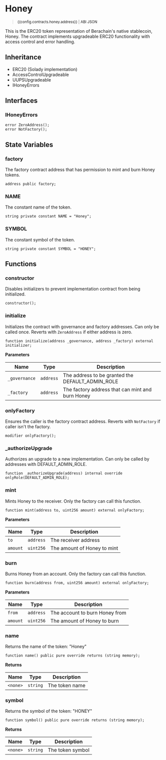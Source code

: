<script setup>
  import config from '@berachain/config/constants.json';
</script>

# Honey

> <small><a target="_blank" :href="config.testnet.dapps.beratrail.url + 'address/' + config.contracts.honey.address">{{config.contracts.honey.address}}</a><span v-if="config.contracts.honey.abi">&nbsp;|&nbsp;<a target="_blank" :href="config.contracts.honey.abi">ABI JSON</a></span></small>

This is the ERC20 token representation of Berachain's native stablecoin, Honey. The contract implements upgradeable ERC20 functionality with access control and error handling.

## Inheritance

- ERC20 (Solady implementation)
- AccessControlUpgradeable
- UUPSUpgradeable
- IHoneyErrors

## Interfaces

### IHoneyErrors

```solidity
error ZeroAddress();
error NotFactory();
```

## State Variables

### factory

The factory contract address that has permission to mint and burn Honey tokens.

```solidity
address public factory;
```

### NAME

The constant name of the token.

```solidity
string private constant NAME = "Honey";
```

### SYMBOL

The constant symbol of the token.

```solidity
string private constant SYMBOL = "HONEY";
```

## Functions

### constructor

Disables initializers to prevent implementation contract from being initialized.

```solidity
constructor();
```

### initialize

Initializes the contract with governance and factory addresses. Can only be called once.
Reverts with `ZeroAddress` if either address is zero.

```solidity
function initialize(address _governance, address _factory) external initializer;
```

**Parameters**

| Name         | Type      | Description                                           |
| ------------ | --------- | ----------------------------------------------------- |
| `_governance` | `address` | The address to be granted the DEFAULT_ADMIN_ROLE      |
| `_factory`    | `address` | The factory address that can mint and burn Honey      |

### onlyFactory

Ensures the caller is the factory contract address.
Reverts with `NotFactory` if caller isn't the factory.

```solidity
modifier onlyFactory();
```

### _authorizeUpgrade

Authorizes an upgrade to a new implementation. Can only be called by addresses with DEFAULT_ADMIN_ROLE.

```solidity
function _authorizeUpgrade(address) internal override onlyRole(DEFAULT_ADMIN_ROLE);
```

### mint

Mints Honey to the receiver. Only the factory can call this function.

```solidity
function mint(address to, uint256 amount) external onlyFactory;
```

**Parameters**

| Name     | Type      | Description                  |
| -------- | --------- | ---------------------------- |
| `to`     | `address` | The receiver address         |
| `amount` | `uint256` | The amount of Honey to mint  |

### burn

Burns Honey from an account. Only the factory can call this function.

```solidity
function burn(address from, uint256 amount) external onlyFactory;
```

**Parameters**

| Name     | Type      | Description                     |
| -------- | --------- | ------------------------------- |
| `from`   | `address` | The account to burn Honey from  |
| `amount` | `uint256` | The amount of Honey to burn     |

### name

Returns the name of the token: "Honey"

```solidity
function name() public pure override returns (string memory);
```

**Returns**

| Name     | Type     | Description        |
| -------- | -------- | ------------------ |
| `<none>` | `string` | The token name     |

### symbol

Returns the symbol of the token: "HONEY"

```solidity
function symbol() public pure override returns (string memory);
```

**Returns**

| Name     | Type     | Description         |
| -------- | -------- | ------------------- |
| `<none>` | `string` | The token symbol    |
